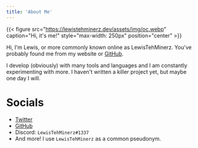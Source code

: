 ```yaml
---
title: 'About Me'
---
```


{{< figure src="https://lewistehminerz.dev/assets/img/oc.webp" caption="Hi, it's me!" style="max-width: 250px" position="center" >}}

Hi, I'm Lewis, or more commonly known online as LewisTehMinerz. You've probably found me from my
website or [GitHub](https://github.com/LewisTehMinerz).

I develop (obviously) with many tools and languages and I am constantly experimenting with more. I
haven't written a killer project yet, but maybe one day I will.

# Socials
- [Twitter](https://twitter.com/LewisTehMinerz)
- [GitHub](https://github.com/LewisTehMinerz)
- Discord: `LewisTehMinerz#1337`
- And more! I use `LewisTehMinerz` as a common pseudonym.